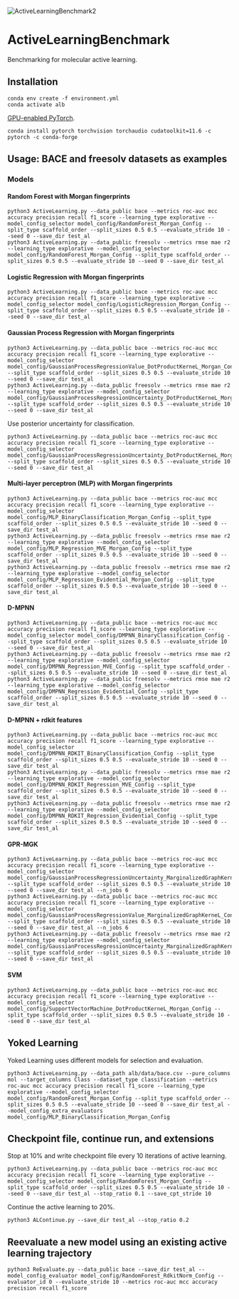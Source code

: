 
![ActiveLearningBenchmark2](https://user-images.githubusercontent.com/127516906/230432117-43e7f5b6-db93-4688-a2de-13d55fe3b0e9.png)

# ActiveLearningBenchmark
Benchmarking for molecular active learning.

## Installation
```commandline
conda env create -f environment.yml
conda activate alb
```
[GPU-enabled PyTorch](https://pytorch.org/get-started/locally/).
```
conda install pytorch torchvision torchaudio cudatoolkit=11.6 -c pytorch -c conda-forge
```
## Usage: BACE and freesolv datasets as examples
### Models
#### Random Forest with Morgan fingerprints
```commandline
python3 ActiveLearning.py --data_public bace --metrics roc-auc mcc accuracy precision recall f1_score --learning_type explorative --model_config_selector model_config/RandomForest_Morgan_Config --split_type scaffold_order --split_sizes 0.5 0.5 --evaluate_stride 10 --seed 0 --save_dir test_al
python3 ActiveLearning.py --data_public freesolv --metrics rmse mae r2 --learning_type explorative --model_config_selector model_config/RandomForest_Morgan_Config --split_type scaffold_order --split_sizes 0.5 0.5 --evaluate_stride 10 --seed 0 --save_dir test_al
```

#### Logistic Regression with Morgan fingerprints
```commandline
python3 ActiveLearning.py --data_public bace --metrics roc-auc mcc accuracy precision recall f1_score --learning_type explorative --model_config_selector model_config/LogisticRegression_Morgan_Config --split_type scaffold_order --split_sizes 0.5 0.5 --evaluate_stride 10 --seed 0 --save_dir test_al
```

#### Gaussian Process Regression with Morgan fingerprints
```commandline
python3 ActiveLearning.py --data_public bace --metrics roc-auc mcc accuracy precision recall f1_score --learning_type explorative --model_config_selector model_config/GaussianProcessRegressionValue_DotProductKerneL_Morgan_Config --split_type scaffold_order --split_sizes 0.5 0.5 --evaluate_stride 10 --seed 0 --save_dir test_al
python3 ActiveLearning.py --data_public freesolv --metrics rmse mae r2 --learning_type explorative --model_config_selector model_config/GaussianProcessRegressionUncertainty_DotProductKerneL_Morgan_Config --split_type scaffold_order --split_sizes 0.5 0.5 --evaluate_stride 10 --seed 0 --save_dir test_al
```

Use posterior uncertainty for classification.
```commandline
python3 ActiveLearning.py --data_public bace --metrics roc-auc mcc accuracy precision recall f1_score --learning_type explorative --model_config_selector model_config/GaussianProcessRegressionUncertainty_DotProductKerneL_Morgan_Config --split_type scaffold_order --split_sizes 0.5 0.5 --evaluate_stride 10 --seed 0 --save_dir test_al
```

#### Multi-layer perceptron (MLP) with Morgan fingerprints
```commandline
python3 ActiveLearning.py --data_public bace --metrics roc-auc mcc accuracy precision recall f1_score --learning_type explorative --model_config_selector model_config/MLP_BinaryClassification_Morgan_Config --split_type scaffold_order --split_sizes 0.5 0.5 --evaluate_stride 10 --seed 0 --save_dir test_al
python3 ActiveLearning.py --data_public freesolv --metrics rmse mae r2 --learning_type explorative --model_config_selector model_config/MLP_Regression_MVE_Morgan_Config --split_type scaffold_order --split_sizes 0.5 0.5 --evaluate_stride 10 --seed 0 --save_dir test_al
python3 ActiveLearning.py --data_public freesolv --metrics rmse mae r2 --learning_type explorative --model_config_selector model_config/MLP_Regression_Evidential_Morgan_Config --split_type scaffold_order --split_sizes 0.5 0.5 --evaluate_stride 10 --seed 0 --save_dir test_al
```

#### D-MPNN
```commandline
python3 ActiveLearning.py --data_public bace --metrics roc-auc mcc accuracy precision recall f1_score --learning_type explorative --model_config_selector model_config/DMPNN_BinaryClassification_Config --split_type scaffold_order --split_sizes 0.5 0.5 --evaluate_stride 10 --seed 0 --save_dir test_al
python3 ActiveLearning.py --data_public freesolv --metrics rmse mae r2 --learning_type explorative --model_config_selector model_config/DMPNN_Regression_MVE_Config --split_type scaffold_order --split_sizes 0.5 0.5 --evaluate_stride 10 --seed 0 --save_dir test_al
python3 ActiveLearning.py --data_public freesolv --metrics rmse mae r2 --learning_type explorative --model_config_selector model_config/DMPNN_Regression_Evidential_Config --split_type scaffold_order --split_sizes 0.5 0.5 --evaluate_stride 10 --seed 0 --save_dir test_al
```

#### D-MPNN + rdkit features
```commandline
python3 ActiveLearning.py --data_public bace --metrics roc-auc mcc accuracy precision recall f1_score --learning_type explorative --model_config_selector model_config/DMPNN_RDKIT_BinaryClassification_Config --split_type scaffold_order --split_sizes 0.5 0.5 --evaluate_stride 10 --seed 0 --save_dir test_al
python3 ActiveLearning.py --data_public freesolv --metrics rmse mae r2 --learning_type explorative --model_config_selector model_config/DMPNN_RDKIT_Regression_MVE_Config --split_type scaffold_order --split_sizes 0.5 0.5 --evaluate_stride 10 --seed 0 --save_dir test_al
python3 ActiveLearning.py --data_public freesolv --metrics rmse mae r2 --learning_type explorative --model_config_selector model_config/DMPNN_RDKIT_Regression_Evidential_Config --split_type scaffold_order --split_sizes 0.5 0.5 --evaluate_stride 10 --seed 0 --save_dir test_al
```

#### GPR-MGK
```commandline
python3 ActiveLearning.py --data_public bace --metrics roc-auc mcc accuracy precision recall f1_score --learning_type explorative --model_config_selector model_config/GaussianProcessRegressionUncertainty_MarginalizedGraphKerneL_Config --split_type scaffold_order --split_sizes 0.5 0.5 --evaluate_stride 10 --seed 0 --save_dir test_al --n_jobs 6
python3 ActiveLearning.py --data_public bace --metrics roc-auc mcc accuracy precision recall f1_score --learning_type explorative --model_config_selector model_config/GaussianProcessRegressionValue_MarginalizedGraphKerneL_Config --split_type scaffold_order --split_sizes 0.5 0.5 --evaluate_stride 10 --seed 0 --save_dir test_al --n_jobs 6
python3 ActiveLearning.py --data_public freesolv --metrics rmse mae r2 --learning_type explorative --model_config_selector model_config/GaussianProcessRegressionUncertainty_MarginalizedGraphKerneL_Config --split_type scaffold_order --split_sizes 0.5 0.5 --evaluate_stride 10 --seed 0 --save_dir test_al
```

#### SVM
```commandline
python3 ActiveLearning.py --data_public bace --metrics roc-auc mcc accuracy precision recall f1_score --learning_type explorative --model_config_selector model_config/SupportVectorMachine_DotProductKerneL_Morgan_Config --split_type scaffold_order --split_sizes 0.5 0.5 --evaluate_stride 10 --seed 0 --save_dir test_al
```

## Yoked Learning
Yoked Learning uses different models for selection and evaluation.
```commandline
python3 ActiveLearning.py --data_path alb/data/bace.csv --pure_columns mol --target_columns Class --dataset_type classification --metrics roc-auc mcc accuracy precision recall f1_score --learning_type explorative --model_config_selector model_config/RandomForest_Morgan_Config --split_type scaffold_order --split_sizes 0.5 0.5 --evaluate_stride 10 --seed 0 --save_dir test_al --model_config_extra_evaluators model_config/MLP_BinaryClassification_Morgan_Config
```

## Checkpoint file, continue run, and extensions
Stop at 10% and write checkpoint file every 10 iterations of active learning.
```commandline
python3 ActiveLearning.py --data_public bace --metrics roc-auc mcc accuracy precision recall f1_score --learning_type explorative --model_config_selector model_config/RandomForest_Morgan_Config --split_type scaffold_order --split_sizes 0.5 0.5 --evaluate_stride 10 --seed 0 --save_dir test_al --stop_ratio 0.1 --save_cpt_stride 10
```
Continue the active learning to 20%.
```commandline
python3 ALContinue.py --save_dir test_al --stop_ratio 0.2
```

## Reevaluate a new model using an existing active learning trajectory
```commandline
python3 ReEvaluate.py --data_public bace --save_dir test_al --model_config_evaluator model_config/RandomForest_RdkitNorm_Config --evaluator_id 0 --evaluate_stride 10 --metrics roc-auc mcc accuracy precision recall f1_score 
```
